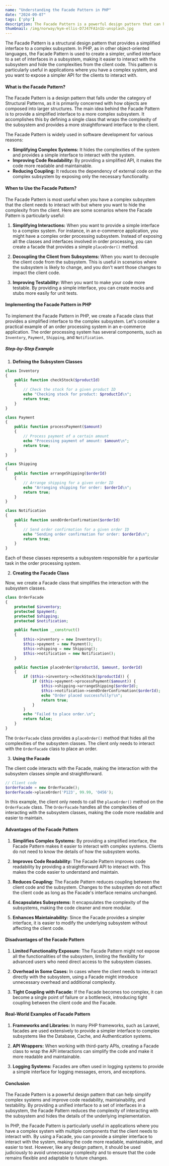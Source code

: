 ```yaml
---
name: "Understanding the Facade Pattern in PHP"
date: "2024-09-07"
tags: ['php']
description: The Facade Pattern is a powerful design pattern that can help simplify complex systems and improve code readability, maintainability, and testability.
thumbnail: /img/norway/kym-ellis-D7J47FA1n1U-unsplash.jpg
---
```

The Facade Pattern is a structural design pattern that provides a simplified interface to a complex subsystem. In PHP, as in other object-oriented languages, the Facade Pattern is used to create a simpler, unified interface to a set of interfaces in a subsystem, making it easier to interact with the subsystem and hide the complexities from the client code. This pattern is particularly useful in applications where you have a complex system, and you want to expose a simpler API for the clients to interact with.

#### What is the Facade Pattern?

The Facade Pattern is a design pattern that falls under the category of Structural Patterns, as it is primarily concerned with how objects are composed into larger structures. The main idea behind the Facade Pattern is to provide a simplified interface to a more complex subsystem. It accomplishes this by defining a single class that wraps the complexity of the subsystem and provides a more straightforward interface to the client.

The Facade Pattern is widely used in software development for various reasons:

- **Simplifying Complex Systems:** It hides the complexities of the system and provides a simple interface to interact with the system.
- **Improving Code Readability:** By providing a simplified API, it makes the code more readable and maintainable.
- **Reducing Coupling:** It reduces the dependency of external code on the complex subsystem by exposing only the necessary functionality.

#### When to Use the Facade Pattern?

The Facade Pattern is most useful when you have a complex subsystem that the client needs to interact with but where you want to hide the complexity from the client. Here are some scenarios where the Facade Pattern is particularly useful:

1. **Simplifying Interactions:** When you want to provide a simple interface to a complex system. For instance, in an e-commerce application, you might have a complex order processing subsystem. Instead of exposing all the classes and interfaces involved in order processing, you can create a facade that provides a simple `placeOrder()` method.

2. **Decoupling the Client from Subsystems:** When you want to decouple the client code from the subsystem. This is useful in scenarios where the subsystem is likely to change, and you don't want those changes to impact the client code.

3. **Improving Testability:** When you want to make your code more testable. By providing a simple interface, you can create mocks and stubs more easily for unit tests.

#### Implementing the Facade Pattern in PHP

To implement the Facade Pattern in PHP, we create a Facade class that provides a simplified interface to the complex subsystem. Let's consider a practical example of an order processing system in an e-commerce application. The order processing system has several components, such as `Inventory`, `Payment`, `Shipping`, and `Notification`.

##### Step-by-Step Example

1. **Defining the Subsystem Classes**

```php
class Inventory
{
    public function checkStock($productId)
    {
        // Check the stock for a given product ID
        echo "Checking stock for product: $productId\n";
        return true;
    }
}

class Payment
{
    public function processPayment($amount)
    {
        // Process payment of a certain amount
        echo "Processing payment of amount: $amount\n";
        return true;
    }
}

class Shipping
{
    public function arrangeShipping($orderId)
    {
        // Arrange shipping for a given order ID
        echo "Arranging shipping for order: $orderId\n";
        return true;
    }
}

class Notification
{
    public function sendOrderConfirmation($orderId)
    {
        // Send order confirmation for a given order ID
        echo "Sending order confirmation for order: $orderId\n";
        return true;
    }
}
```

Each of these classes represents a subsystem responsible for a particular task in the order processing system.

2. **Creating the Facade Class**

Now, we create a Facade class that simplifies the interaction with the subsystem classes.

```php
class OrderFacade
{
    protected $inventory;
    protected $payment;
    protected $shipping;
    protected $notification;

    public function __construct()
    {
        $this->inventory = new Inventory();
        $this->payment = new Payment();
        $this->shipping = new Shipping();
        $this->notification = new Notification();
    }

    public function placeOrder($productId, $amount, $orderId)
    {
        if ($this->inventory->checkStock($productId)) {
            if ($this->payment->processPayment($amount)) {
                $this->shipping->arrangeShipping($orderId);
                $this->notification->sendOrderConfirmation($orderId);
                echo "Order placed successfully!\n";
                return true;
            }
        }
        echo "Failed to place order.\n";
        return false;
    }
}
```

The `OrderFacade` class provides a `placeOrder()` method that hides all the complexities of the subsystem classes. The client only needs to interact with the `OrderFacade` class to place an order.

3. **Using the Facade**

The client code interacts with the Facade, making the interaction with the subsystem classes simple and straightforward.

```php
// Client code
$orderFacade = new OrderFacade();
$orderFacade->placeOrder('P123', 99.99, 'O456');
```

In this example, the client only needs to call the `placeOrder()` method on the `OrderFacade` class. The `OrderFacade` handles all the complexities of interacting with the subsystem classes, making the code more readable and easier to maintain.

#### Advantages of the Facade Pattern

1. **Simplifies Complex Systems:** By providing a simplified interface, the Facade Pattern makes it easier to interact with complex systems. Clients do not need to know the details of how the subsystem works.

2. **Improves Code Readability:** The Facade Pattern improves code readability by providing a straightforward API to interact with. This makes the code easier to understand and maintain.

3. **Reduces Coupling:** The Facade Pattern reduces coupling between the client code and the subsystem. Changes to the subsystem do not affect the client code as long as the Facade's interface remains unchanged.

4. **Encapsulates Subsystems:** It encapsulates the complexity of the subsystems, making the code cleaner and more modular.

5. **Enhances Maintainability:** Since the Facade provides a simpler interface, it is easier to modify the underlying subsystem without affecting the client code.

#### Disadvantages of the Facade Pattern

1. **Limited Functionality Exposure:** The Facade Pattern might not expose all the functionalities of the subsystem, limiting the flexibility for advanced users who need direct access to the subsystem classes.

2. **Overhead in Some Cases:** In cases where the client needs to interact directly with the subsystem, using a Facade might introduce unnecessary overhead and additional complexity.

3. **Tight Coupling with Facade:** If the Facade becomes too complex, it can become a single point of failure or a bottleneck, introducing tight coupling between the client code and the Facade.

#### Real-World Examples of Facade Pattern

1. **Frameworks and Libraries:** In many PHP frameworks, such as Laravel, facades are used extensively to provide a simpler interface to complex subsystems like the Database, Cache, and Authentication systems.

2. **API Wrappers:** When working with third-party APIs, creating a Facade class to wrap the API interactions can simplify the code and make it more readable and maintainable.

3. **Logging Systems:** Facades are often used in logging systems to provide a simple interface for logging messages, errors, and exceptions.

#### Conclusion

The Facade Pattern is a powerful design pattern that can help simplify complex systems and improve code readability, maintainability, and testability. By providing a unified interface to a set of interfaces in a subsystem, the Facade Pattern reduces the complexity of interacting with the subsystem and hides the details of the underlying implementation.

In PHP, the Facade Pattern is particularly useful in applications where you have a complex system with multiple components that the client needs to interact with. By using a Facade, you can provide a simpler interface to interact with the system, making the code more readable, maintainable, and easier to test. However, like any design pattern, it should be used judiciously to avoid unnecessary complexity and to ensure that the code remains flexible and adaptable to future changes.
